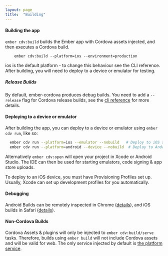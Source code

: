```yaml
---
layout: page
title:  "Building"
---
```


#### Building the app

`ember cdv:build` builds the Ember app with Cordova assets injected, and then executes a Cordova build.

```
    ember cdv:build --platform=ios --environment=production
```

ios is the default platform - to change this behaviour see the CLI reference. After building, you will need to deploy to a device or emulator for testing.

##### Release Builds

By default, ember-cordova produces debug builds. You need to add a
`--release` flag for Cordova release builds, see the [cli
reference](pages/cli) for more details.

#### Deploying to a device or emulator

After building the app, you can deploy to a device or emulator using `ember cdv run`, like so:

```bash
  ember cdv run --platform=ios --emulator --nobuild   # Deploy to iOS simulator
  ember cdv run --platform=android --device --nobuild  # Deploy to Android device
```

Alternatively `ember cdv:open` will open your project in Xcode or Android Studio. The IDE can then be used for starting emulators, code signing & app store uploads.

To deploy to an iOS device, you must have Provisioning Profiles set up. Usually, Xcode can set up development profiles for you automatically.

#### Debugging

Android Builds can be remotely inspected in Chrome ([details](http://geeklearning.io/apache-cordova-and-remote-debugging-on-android/)), and iOS builds in Safari ([details](http://geeklearning.io/apache-cordova-and-remote-debugging-on-ios/)).

#### Non-Cordova Builds

Cordova Assets & plugins will only be injected to `ember cdv:build/serve` tasks. Therefore, builds using `ember build` will not include Cordova assets and will be valid for web. The only service injected by default is [the platform service](/pages/service_platform).
